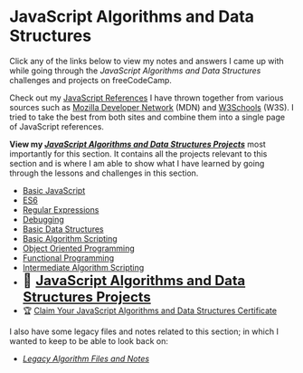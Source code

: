 # JavaScript Algorithms and Data Structures

Click any of the links below to view my notes and answers I came up with while going through the _JavaScript Algorithms and Data Structures_ challenges and projects on freeCodeCamp.

Check out my [JavaScript References](/JavaScript%20References.md#javascript-references) I have thrown together from various sources such as [Mozilla Developer Network](https://developer.mozilla.org/en-US/) (MDN) and [W3Schools](https://www.w3schools.com/) (W3S). I tried to take the best from both sites and combine them into a single page of JavaScript references.

**View my [_JavaScript Algorithms and Data Structures Projects_](./10.%20JavaScript%20Algorithms%20and%20Data%20Structures%20Projects.md#javascript-alorithms-and-data-structures-projects)** most importantly for this section. It contains all the projects relevant to this section and is where I am able to show what I have learned by going through the lessons and challenges in this section.

- [Basic JavaScript](./1.%20Basic%20JavaScript.md#basic-javascript)
- [ES6](./2.%20ES6.md#es6)
- [Regular Expressions](./3.%20Regular%20Expressions.md#regular-expressions)
- [Debugging](./4.%20Debugging.md#debugging)
- [Basic Data Structures](./5.%20Basic%20Data%20Structures.md#basic-data-structures)
- [Basic Algorithm Scripting](./6.%20Basic%20Algorithm%20Scripting.md#basic-algorithm-scripting)
- [Object Oriented Programming](./7.%20Object%20Oriented%20Programming.md#object-oriented-programming)
- [Functional Programming](./8.%20Functional%20Programming.md#functional-programming)
- [Intermediate Algorithm Scripting](./9.%20Intermediate%20Algorithm%20Scripting.md#intermediate-algorithm-scripting)
- <font size="5">📄 [**JavaScript Algorithms and Data Structures Projects**](./10.%20JavaScript%20Algorithms%20and%20Data%20Structures%20Projects.md#javascript-algorithms-and-data-structures-projects)</font>
- 🏆 [Claim Your JavaScript Algorithms and Data Structures Certificate](./11.%20Claim%20Your%20JavaScript%20Algorithms%20and%20Data%20Structures%20Certificate.md#claim-your-javascript-algorithms-and-data-structures-certificate)

I also have some legacy files and notes related to this section; in which I wanted to keep to be able to look back on:

- _[Legacy Algorithm Files and Notes](./Legacy%20Algorithm%20Files%20and%20Notes#legacy-algorithm-files-and-notes)_
